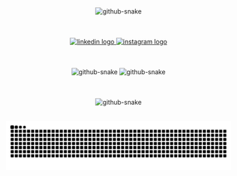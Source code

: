 <div align="center">
    <br />
    <br />
    <picture>
        <source media="(prefers-color-scheme: dark)" srcset="http://github-profile-summary-cards.vercel.app/api/cards/profile-details?username=mondeanna&theme=city_lights" />
        <source media="(prefers-color-scheme: light)" srcset="http://github-profile-summary-cards.vercel.app/api/cards/profile-details?username=MondeAnna&theme=default&hide_border=true" />
        <img alt="github-snake" src="http://github-profile-summary-cards.vercel.app/api/cards/profile-details?username=MondeAnna&theme=default&hide_border=true" />
    </picture>
    <br />
    <br />
</div>


<div align="center">
    <br />
    <br />
    <a href="https://www.linkedin.com/in/mondeanna/">
        <img src="https://img.shields.io/static/v1?message=LinkedIn&logo=linkedin&label=&color=0077B5&logoColor=white&labelColor=&style=for-the-badge" height="35" alt="linkedin logo"  />
    </a>
    <a href="https://www.instagram.com/monde_anna/">
        <img src="https://img.shields.io/static/v1?message=Instagram&logo=instagram&label=&color=E4405F&logoColor=white&labelColor=&style=for-the-badge" height="35" alt="instagram logo"  />
    </a>
    <br />
    <br />
</div>


<div align="center">
    <br />
    <br />
    <picture>
        <source media="(prefers-color-scheme: dark)" srcset="http://github-profile-summary-cards.vercel.app/api/cards/most-commit-language?username=mondeanna&theme=city_lights" />
        <source media="(prefers-color-scheme: light)" srcset="http://github-profile-summary-cards.vercel.app/api/cards/most-commit-language?username=mondeanna&theme=default" />
        <img alt="github-snake" src="http://github-profile-summary-cards.vercel.app/api/cards/most-commit-language?username=mondeanna&theme=default" />
    </picture>
    <picture>
        <source media="(prefers-color-scheme: dark)" srcset="http://github-profile-summary-cards.vercel.app/api/cards/repos-per-language?username=mondeanna&theme=city_lights" />
        <source media="(prefers-color-scheme: light)" srcset="http://github-profile-summary-cards.vercel.app/api/cards/repos-per-language?username=mondeanna&theme=default" />
        <img alt="github-snake" src="http://github-profile-summary-cards.vercel.app/api/cards/repos-per-language?username=mondeanna&theme=default" />
    </picture>
    <br />
    <br />
    <br />
    <br />
    <picture>
        <source media="(prefers-color-scheme: dark)" srcset="https://github-readme-streak-stats.herokuapp.com/?user=MondeAnna&theme=city_lights&hide_border=true" />
        <source media="(prefers-color-scheme: light)" srcset="https://github-readme-streak-stats.herokuapp.com/?user=MondeAnna&theme=default&hide_border=true" />
        <img alt="github-snake" src="https://github-readme-streak-stats.herokuapp.com/?user=MondeAnna&theme=default&hide_border=true" />
    </picture>
</div>

<br />
<br />

<picture>
  <source media="(prefers-color-scheme: dark)" srcset="https://github.com/MondeAnna/MondeAnna/blob/output/github-contribution-grid-snake-dark.svg" />
  <source media="(prefers-color-scheme: light)" srcset="https://github.com/MondeAnna/MondeAnna/blob/output/github-contribution-grid-snake.svg" />
  <img alt="github-snake" src="https://github.com/MondeAnna/MondeAnna/blob/output/github-contribution-grid-snake-dark.svg" />
</picture>
